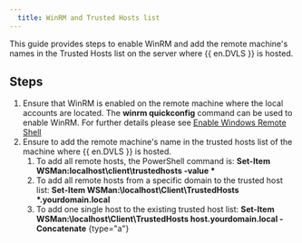 ```yaml
---
  title: WinRM and Trusted Hosts list
---
```

This guide provides steps to enable WinRM and add the remote machine's names in the Trusted Hosts list on the server where {{ en.DVLS }} is hosted.

## Steps

1. Ensure that WinRM is enabled on the remote machine where the local accounts are located. The **winrm quickconfig** command can be used to enable WinRM. For further details please see [Enable Windows Remote Shell](https://docs.microsoft.com/en-us/troubleshoot/windows-server/remote/how-to-enable-windows-remote-shell)
1. Ensure to add the remote machine's name in the trusted hosts list of the machine where {{ en.DVLS }} is hosted.
   1. To add all remote hosts, the PowerShell command is: __Set-Item WSMan:localhost\client\trustedhosts -value *__
   1. To add all remote hosts from a specific domain to the trusted host list: __Set-Item WSMan:\localhost\Client\TrustedHosts *.yourdomain.local__
   1. To add one single host to the existing trusted host list: **Set-Item WSMan:\localhost\Client\TrustedHosts host.yourdomain.local -Concatenate**
   {type="a"}
